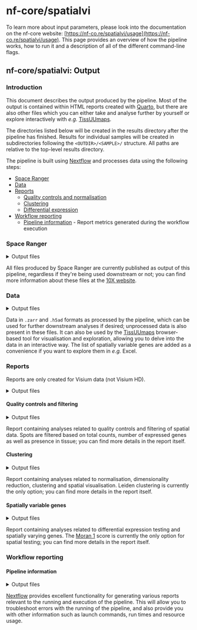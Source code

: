 # nf-core/spatialvi

To learn more about input parameters, please look into the documentation on the nf-core website: [https://nf-co.re/spatialvi/usage](https://nf-co.re/spatialvi/usage). This page provides an overview of how the pipeline works, how to run it and a description of all of the different command-line flags.

## nf-core/spatialvi: Output

### Introduction

This document describes the output produced by the pipeline. Most of the output
is contained within HTML reports created with [Quarto](https://quarto.org/), but
there are also other files which you can either take and analyse further by
yourself or explore interactively with _e.g._ [TissUUmaps](https://tissuumaps.github.io/).

The directories listed below will be created in the results directory after the
pipeline has finished. Results for individual samples will be created in
subdirectories following the `<OUTDIR>/<SAMPLE>/` structure. All paths are
relative to the top-level results directory.

The pipeline is built using [Nextflow](https://www.nextflow.io/) and processes
data using the following steps:

- [Space Ranger](#space-ranger)
- [Data](#data)
- [Reports](#reports)
  - [Quality controls and normalisation](#quality-controls-and-normalisation)
  - [Clustering](#clustering)
  - [Differential expression](#differential-expression)
- [Workflow reporting](#workflow-reporting)
  - [Pipeline information](#pipeline-information) - Report metrics generated
    during the workflow execution

### Space Ranger

<details markdown="1">
<summary>Output files</summary>

- `<SAMPLE>/spaceranger/`
  - `outs/spatial/tissue_[hi/low]res_image.png`: High and low resolution images.
  - `outs/spatial/tissue_positions_list.csv`: Spot barcodes and their array
    positions.
  - `outs/spatial/scalefactors_json.json`: Scale conversion factors for the
    spots.
  - `outs/filtered_feature_bc_matrix/barcodes.tsv.gz`: List of barcode IDs.
  - `outs/filtered_feature_bc_matrix/features.tsv.gz`: List of feature IDs.
  - `outs/filtered_feature_bc_matrix/matrix.mtx.gz`: Matrix of UMIs, barcodes
    and features.

</details>

All files produced by Space Ranger are currently published as output of this
pipeline, regardless if they're being used downstream or not; you can find more
information about these files at the [10X website](https://support.10xgenomics.com/spatial-gene-expression/software/pipelines/latest/output/overview).

### Data

<details markdown="1">
<summary>Output files</summary>

- `<SAMPLE>/data/`
  - `sdata_processed.zarr`: Processed data in SpatialData format.
  - `adata_processed.h5ad`: Processed data in AnnData format.
  - `spatially_variable_genes.csv`: List of spatially variable genes.

</details>

Data in `.zarr` and `.h5ad` formats as processed by the pipeline, which can be
used for further downstream analyses if desired; unprocessed data is also
present in these files. It can also be used by the [TissUUmaps](https://tissuumaps.github.io/)
browser-based tool for visualisation and exploration, allowing you to delve into
the data in an interactive way. The list of spatially variable genes are added
as a convenience if you want to explore them in _e.g._ Excel.

### Reports

Reports are only created for Visium data (not Visium HD).

<details markdown="1">
<summary>Output files</summary>

- `<SAMPLE>/reports/`
  - `_extensions/`: Quarto nf-core extension, common to all reports.

</details>

#### Quality controls and filtering

<details markdown="1">
<summary>Output files</summary>

- `<SAMPLE>/reports/`
  - `quality_controls.html`: Rendered HTML report.
  - `quality_controls.yml`: YAML file containing parameters used in the report.
  - `quality_controls.qmd`: Quarto document used for rendering the report.

</details>

Report containing analyses related to quality controls and filtering of spatial
data. Spots are filtered based on total counts, number of expressed genes as
well as presence in tissue; you can find more details in the report itself.

#### Clustering

<details markdown="1">
<summary>Output files</summary>

- `<SAMPLE>/reports/`
  - `clustering.html`: Rendered HTML report.
  - `clustering.yml`: YAML file containing parameters used in the report.
  - `clustering.qmd`: Quarto document used for rendering the report.

</details>

Report containing analyses related to normalisation, dimensionality reduction,
clustering and spatial visualisation. Leiden clustering is currently the only
option; you can find more details in the report itself.

#### Spatially variable genes

<details markdown="1">
<summary>Output files</summary>

- `<SAMPLE>/reports/`
  - `spatially_variable_genes.html`: Rendered HTML report.
  - `spatially_variable_genes.yml`: YAML file containing parameters used in the report.
  - `spatially_variable_genes.qmd`: Quarto document used for rendering the report.

</details>

Report containing analyses related to differential expression testing and
spatially varying genes. The [Moran 1](https://en.wikipedia.org/wiki/Moran%27s_I)
score is currently the only option for spatial testing; you can find more
details in the report itself.

### Workflow reporting

#### Pipeline information

<details markdown="1">
<summary>Output files</summary>

- `pipeline_info/`
  - Reports generated by Nextflow: `execution_report.html`, `execution_timeline.html`, `execution_trace.txt` and `pipeline_dag.dot`/`pipeline_dag.svg`.
  - Reports generated by the pipeline: `pipeline_report.html`, `pipeline_report.txt` and `software_versions.yml`. The `pipeline_report*` files will only be present if the `--email` / `--email_on_fail` parameter's are used when running the pipeline.
  - Reformatted samplesheet files used as input to the pipeline: `samplesheet.valid.csv`.
  - Parameters used by the pipeline run: `params.json`.
- `multiqc/`
  - Report generated by MultiQC: `multiqc_report.html`.
  - Data and plots generated by MultiQC: `multiqc_data/` and `multiqc_plots/`.

</details>

[Nextflow](https://www.nextflow.io/docs/latest/tracing.html) provides excellent
functionality for generating various reports relevant to the running and
execution of the pipeline. This will allow you to troubleshoot errors with the
running of the pipeline, and also provide you with other information such as
launch commands, run times and resource usage.
